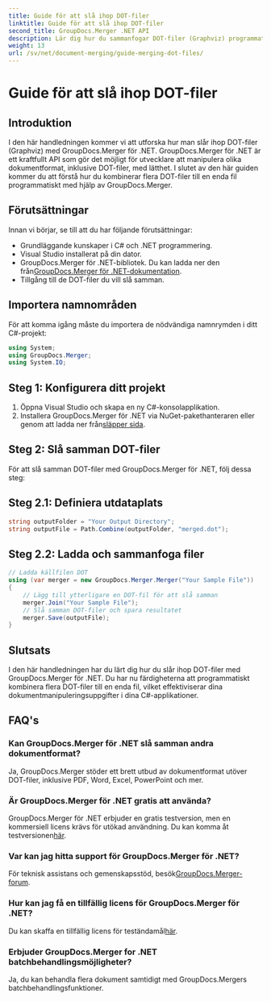 ```yaml
---
title: Guide för att slå ihop DOT-filer
linktitle: Guide för att slå ihop DOT-filer
second_title: GroupDocs.Merger .NET API
description: Lär dig hur du sammanfogar DOT-filer (Graphviz) programmatiskt med GroupDocs.Merger för .NET. Slå samman, kombinera och manipulera DOT-filer med lätthet.
weight: 13
url: /sv/net/document-merging/guide-merging-dot-files/
---
```


# Guide för att slå ihop DOT-filer

## Introduktion
I den här handledningen kommer vi att utforska hur man slår ihop DOT-filer (Graphviz) med GroupDocs.Merger för .NET. GroupDocs.Merger för .NET är ett kraftfullt API som gör det möjligt för utvecklare att manipulera olika dokumentformat, inklusive DOT-filer, med lätthet. I slutet av den här guiden kommer du att förstå hur du kombinerar flera DOT-filer till en enda fil programmatiskt med hjälp av GroupDocs.Merger.
## Förutsättningar
Innan vi börjar, se till att du har följande förutsättningar:
- Grundläggande kunskaper i C# och .NET programmering.
- Visual Studio installerat på din dator.
-  GroupDocs.Merger för .NET-bibliotek. Du kan ladda ner den från[GroupDocs.Merger för .NET-dokumentation](https://tutorials.groupdocs.com/merger/net/).
- Tillgång till de DOT-filer du vill slå samman.

## Importera namnområden
För att komma igång måste du importera de nödvändiga namnrymden i ditt C#-projekt:
```csharp
using System; 
using GroupDocs.Merger;
using System.IO;
```
## Steg 1: Konfigurera ditt projekt
1. Öppna Visual Studio och skapa en ny C#-konsolapplikation.
2.  Installera GroupDocs.Merger för .NET via NuGet-pakethanteraren eller genom att ladda ner från[släpper sida](https://releases.groupdocs.com/merger/net/).
## Steg 2: Slå samman DOT-filer
För att slå samman DOT-filer med GroupDocs.Merger för .NET, följ dessa steg:
## Steg 2.1: Definiera utdataplats
```csharp
string outputFolder = "Your Output Directory";
string outputFile = Path.Combine(outputFolder, "merged.dot");
```
## Steg 2.2: Ladda och sammanfoga filer
```csharp
// Ladda källfilen DOT
using (var merger = new GroupDocs.Merger.Merger("Your Sample File"))
{
    // Lägg till ytterligare en DOT-fil för att slå samman
    merger.Join("Your Sample File");
    // Slå samman DOT-filer och spara resultatet
    merger.Save(outputFile);
}
```

## Slutsats
I den här handledningen har du lärt dig hur du slår ihop DOT-filer med GroupDocs.Merger för .NET. Du har nu färdigheterna att programmatiskt kombinera flera DOT-filer till en enda fil, vilket effektiviserar dina dokumentmanipuleringsuppgifter i dina C#-applikationer.

## FAQ's
### Kan GroupDocs.Merger för .NET slå samman andra dokumentformat?
Ja, GroupDocs.Merger stöder ett brett utbud av dokumentformat utöver DOT-filer, inklusive PDF, Word, Excel, PowerPoint och mer.
### Är GroupDocs.Merger för .NET gratis att använda?
 GroupDocs.Merger för .NET erbjuder en gratis testversion, men en kommersiell licens krävs för utökad användning. Du kan komma åt testversionen[här](https://releases.groupdocs.com/).
### Var kan jag hitta support för GroupDocs.Merger för .NET?
 För teknisk assistans och gemenskapsstöd, besök[GroupDocs.Merger-forum](https://forum.groupdocs.com/c/merger/32).
### Hur kan jag få en tillfällig licens för GroupDocs.Merger för .NET?
 Du kan skaffa en tillfällig licens för teständamål[här](https://purchase.groupdocs.com/temporary-license/).
### Erbjuder GroupDocs.Merger for .NET batchbehandlingsmöjligheter?
Ja, du kan behandla flera dokument samtidigt med GroupDocs.Mergers batchbehandlingsfunktioner.